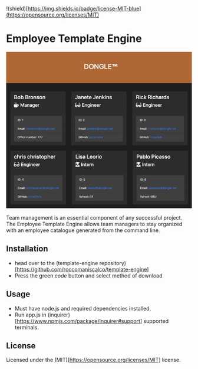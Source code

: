 !(shield)[https://img.shields.io/badge/license-MIT-blue](https://opensource.org/licenses/MIT)

# Employee Template Engine

![Application Screenshot](./resources/screenshot.png)

Team management is an essential component of any successful project. The Employee Template Engine allows team managers to stay organized with an employee catalogue generated from the command line.

## Installation

- head over to the (template-engine repository)[https://github.com/roccomaniscalco/template-engine]
- Press the green _code_ button and select method of download

## Usage

- Must have node.js and required dependencies installed.
- Run app.js in (inquirer)[https://www.npmjs.com/package/inquirer#support] supported terminals.

## License

Licensed under the (MIT)[https://opensource.org/licenses/MIT] license.
